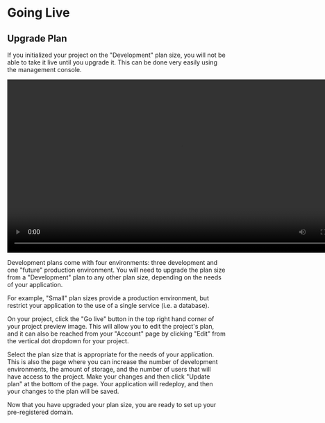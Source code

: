 # Going Live

## Upgrade Plan

If you initialized your project on the "Development" plan size, you will not be able to take it live until you upgrade it. This can be done very easily using the management console.

<video width="800" controls autoplay loop>
  <source src="/videos/management-console/upgrade-plan.mp4" type="video/mp4">
</video>

Development plans come with four environments: three development and one "future" production environment. You will need to upgrade the plan size from a "Development" plan to any other plan size, depending on the needs of your application. 

For example, "Small" plan sizes provide a production environment, but restrict your application to the use of a single service (i.e. a database).

On your project, click the "Go live" button in the top right hand corner of your project preview image. This will allow you to edit the project's plan, and it can also be reached from your "Account" page by clicking "Edit" from the vertical dot dropdown for your project.

Select the plan size that is appropriate for the needs of your application. This is also the page where you can increase the number of development environments, the amount of storage, and the number of users that will have access to the project. Make your changes and then click "Update plan" at the bottom of the page. Your application will redeploy, and then your changes to the plan will be saved.

Now that you have upgraded your plan size, you are ready to set up your pre-registered domain.

<div id = "buttons"></div>

<script>
    var navNextText = "I have upgraded my plan size";
    var navButtons = {type: "navigation", prev: getPathObj("prev"), next: getPathObj("next", navNextText), div: "buttons"};
    makeButton(navButtons);
</script>

